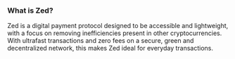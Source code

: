 ### What is Zed?

Zed is a digital payment protocol designed to be accessible and lightweight, with a focus on removing inefficiencies present in other cryptocurrencies. With ultrafast transactions and zero fees on a secure, green and decentralized network, this makes Zed ideal for everyday transactions.
